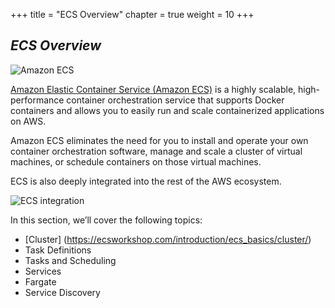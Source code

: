 +++
title = "ECS Overview"
chapter = true
weight = 10
+++

***ECS Overview***
------------------

![Amazon ECS](/images/ecs-spot-capacity-providers/ecs.png)    

[Amazon Elastic Container Service (Amazon ECS)](https://aws.amazon.com/ecs/)  is a highly scalable, high-performance container orchestration service that supports Docker containers and allows you to easily run and scale containerized applications on AWS.

Amazon ECS eliminates the need for you to install and operate your own container orchestration software, manage and scale a cluster of virtual machines, or schedule containers on those virtual machines.

ECS is also deeply integrated into the rest of the AWS ecosystem.

![ECS integration](/images/ecs-spot-capacity-providers/integration.svg)

In this section, we’ll cover the following topics:

* [Cluster] (https://ecsworkshop.com/introduction/ecs_basics/cluster/)
* Task Definitions
* Tasks and Scheduling
* Services
* Fargate
* Service Discovery